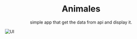 <h1 align="center"> Animales </h1>

<p align="center">
simple app that get the data from api and display it.
</p>

![UI](https://scontent.fcai21-1.fna.fbcdn.net/v/t1.15752-9/155809357_274375177383449_7389936844246532944_n.jpg?_nc_cat=103&ccb=3&_nc_sid=ae9488&_nc_ohc=K4rbVgHN3HIAX_2khx_&_nc_ht=scontent.fcai21-1.fna&oh=de33d66a7e5c2ece006ea87e6cdb9ac8&oe=6062BAA7)
